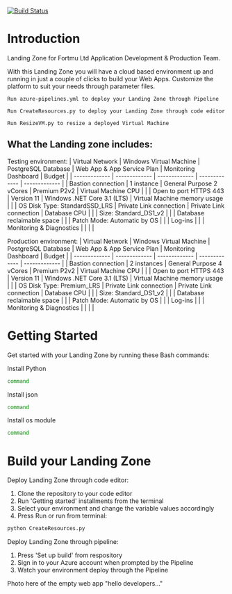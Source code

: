 [![Build Status](https://dev.azure.com/AcademyAzure2022/Fortmu%20Ltd%20-%20Group%203/_apis/build/status/FortmuDemo?branchName=master)](https://dev.azure.com/AcademyAzure2022/Fortmu%20Ltd%20-%20Group%203/_build/latest?definitionId=142&branchName=master)

# Introduction 
Landing Zone for Fortmu Ltd Application Development & Production Team.

With this Landing Zone you will have a cloud based environment up and running in just a couple of clicks to build your Web Apps. Customize the platform to suit your needs through parameter files.
```
Run azure-pipelines.yml to deploy your Landing Zone through Pipeline

Run CreateResources.py to deploy your Landing Zone through code editor

Run ResizeVM.py to resize a deployed Virtual Machine 
```


## What the Landing zone includes:
Testing environment:
| Virtual Network | Windows Virtual Machine | PostgreSQL Database  | Web App & App Service Plan | Monitoring Dashboard | Budget |
| ------------- | ------------- | ------------- | ------------- | ------------- |
| Bastion connection  | 1 instance  | General Purpose 2 vCores  | Premium P2v2 | Virtual Machine CPU |
|  | Open to port HTTPS 443 | Version 11  | Windows .NET Core 3.1 (LTS) | Virtual Machine memory usage |
|  | OS Disk Type: StandardSSD_LRS | Private Link connection   | Private Link connection | Database CPU |
|  | Size: Standard_DS1_v2  |  |  | Database reclaimable space |
|  | Patch Mode: Automatic by OS |  |  | Log-ins |
|  | Monitoring & Diagnostics |  |  |  |

Production environment:
| Virtual Network | Windows Virtual Machine | PostgreSQL Database  | Web App & App Service Plan | Monitoring Dashboard | Budget |
| ------------- | ------------- | ------------- | ------------- | ------------- |
| Bastion connection  | 2 instances  | General Purpose 4 vCores  | Premium P2v2 | Virtual Machine CPU |
|  | Open to port HTTPS 443 | Version 11  | Windows .NET Core 3.1 (LTS) | Virtual Machine memory usage |
|  | OS Disk Type: Premium_LRS | Private Link connection   | Private Link connection | Database CPU |
|  | Size: Standard_DS1_v2  |  |  | Database reclaimable space |
|  | Patch Mode: Automatic by OS |  |  | Log-ins |
|  | Monitoring & Diagnostics |  |  |  |

# Getting Started
Get started with your Landing Zone by running these Bash commands:
	
Install Python
```bash
command
```
Install json
```bash
command
```
Install os module
```bash
command
```

# Build your Landing Zone
Deploy Landing Zone through code editor:
1.	Clone the repository to your code editor
2.	Run 'Getting started' installments from the terminal
3.	Select your environment and change the variable values accordingly
4.	Press Run or run from terminal:
```bash
python CreateResources.py
```

Deploy Landing Zone through pipeline:
1.	Press 'Set up build' from respository
2.	Sign in to your Azure account when prompted by the Pipeline
3.	Watch your environment deploy through the Pipeline

Photo here of the empty web app "hello developers..."

